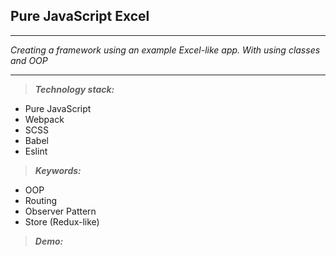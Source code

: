 ## Pure JavaScript Excel

---  
*Creating a framework using an example Excel-like app. With using classes and OOP*

--- 

> ***Technology stack:***

- Pure JavaScript
- Webpack
- SCSS
- Babel
- Eslint

> ***Keywords:***

- OOP
- Routing
- Observer Pattern
- Store (Redux-like)

> ***Demo:***

